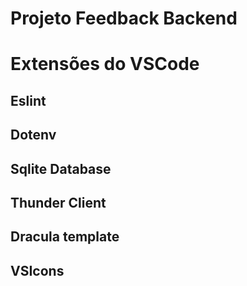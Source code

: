 # Projeto Feedback Backend

# Extensões do VSCode
## Eslint
## Dotenv
## Sqlite Database
## Thunder Client
## Dracula template
## VSIcons

